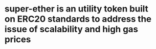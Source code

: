 # super-ether is an utility token built on ERC20 standards to address the issue of scalability and high gas prices 